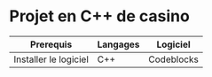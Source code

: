 <!DOCTYPE html>
<html>
  <head>
    <meta charset='utf-8'>
    <meta name="viewport" content="width=device-width, initial-scale=1, shrink-to-fit=no">
  </head>
  <body>
    <div class="container">
      <h1>Projet en C++ de casino</h1>
      <table class="table">
        <thead>
          <tr>
            <th>Prerequis</th>
            <th>Langages</th>
            <th>Logiciel</th>
          </tr>
        </thead>
        <tbody>
          <tr>
            <td>Installer le logiciel</td>
            <td>C++</td>
            <td>Codeblocks</td>
          </tr>
        </tbody>
      </table>
    </div>
  </body>
</html>
